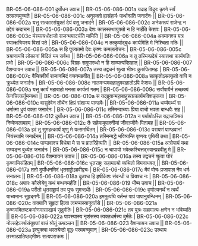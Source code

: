 BR-05-06-086-001  	दुर्योधन उवाच ||
BR-05-06-086-001a	यदाह विदुरः कृष्णे सर्वं तत्सत्यमुच्यते |
BR-05-06-086-001c	अनुरक्तो ह्यसंहार्यः पार्थान्प्रति जनार्दनः ||
BR-05-06-086-002a	यत्तु सत्कारसंयुक्तं देयं वसु जनार्दने |
BR-05-06-086-002c	अनेकरूपं राजेन्द्र न तद्देयं कदाचन ||
BR-05-06-086-003a	देशः कालस्तथायुक्तो न हि नार्हति केशवः |
BR-05-06-086-003c	मंस्यत्यधोक्षजो राजन्भयादर्चति मामिति ||
BR-05-06-086-004a	अवमानश्च यत्र स्यात्क्षत्रियस्य विशां पते |
BR-05-06-086-004c	न तत्कुर्याद्बुधः कार्यमिति मे निश्चिता मतिः ||
BR-05-06-086-005a	स हि पूज्यतमो देवः कृष्णः कमललोचनः |
BR-05-06-086-005c	त्रयाणामपि लोकानां विदितं मम सर्वथा ||
BR-05-06-086-006a	न तु तस्मिन्प्रदेयं स्यात्तथा कार्यगतिः प्रभो |
BR-05-06-086-006c	विग्रहः समुपारब्धो न हि शाम्यत्यविग्रहात् ||
BR-05-06-086-007  	वैशम्पायन उवाच ||
BR-05-06-086-007a	तस्य तद्वचनं श्रुत्वा भीष्मः कुरुपितामहः |
BR-05-06-086-007c	वैचित्रवीर्यं राजानमिदं वचनमब्रवीत् ||
BR-05-06-086-008a	सत्कृतोऽसत्कृतो वापि न क्रुध्येत जनार्दनः |
BR-05-06-086-008c	नालमन्यमवज्ञातुमवज्ञातोऽपि केशवः ||
BR-05-06-086-009a	यत्तु कार्यं महाबाहो मनसा कार्यतां गतम् |
BR-05-06-086-009c	सर्वोपायैर्न तच्छक्यं केनचित्कर्तुमन्यथा ||
BR-05-06-086-010a	स यद्ब्रूयान्महाबाहुस्तत्कार्यमविशङ्कया |
BR-05-06-086-010c	वासुदेवेन तीर्थेन क्षिप्रं संशाम्य पाण्डवैः ||
BR-05-06-086-011a	धर्म्यमर्थ्यं स धर्मात्मा ध्रुवं वक्ता जनार्दनः |
BR-05-06-086-011c	तस्मिन्वाच्याः प्रिया वाचो भवता बान्धवैः सह ||
BR-05-06-086-012  	दुर्योधन उवाच ||
BR-05-06-086-012a	न पर्यायोऽस्ति यद्राजञ्श्रियं निष्केवलामहम् |
BR-05-06-086-012c	तैः सहेमामुपाश्नीयां जीवञ्जीवैः पितामह ||
BR-05-06-086-013a	इदं तु सुमहत्कार्यं शृणु मे यत्समर्थितम् |
BR-05-06-086-013c	परायणं पाण्डवानां नियंस्यामि जनार्दनम् ||
BR-05-06-086-014a	तस्मिन्बद्धे भविष्यन्ति वृष्णयः पृथिवी तथा |
BR-05-06-086-014c	पाण्डवाश्च विधेया मे स च प्रातरिहेष्यति ||
BR-05-06-086-015a	अत्रोपायं यथा सम्यङ्न बुध्येत जनार्दनः |
BR-05-06-086-015c	न चापायो भवेत्कश्चित्तद्भवान्प्रब्रवीतु मे ||
BR-05-06-086-016  	वैशम्पायन उवाच || 
BR-05-06-086-016a	तस्य तद्वचनं श्रुत्वा घोरं कृष्णाभिसंहितम् |
BR-05-06-086-016c	धृतराष्ट्रः सहामात्यो व्यथितो विमनाभवत् ||
BR-05-06-086-017a	ततो दुर्योधनमिदं धृतराष्ट्रोऽब्रवीद्वचः |
BR-05-06-086-017c	मैवं वोचः प्रजापाल नैष धर्मः सनातनः ||
BR-05-06-086-018a	दूतश्च हि हृषीकेशः संबन्धी च प्रियश्च नः |
BR-05-06-086-018c	अपापः कौरवेयेषु कथं बन्धनमर्हति ||
BR-05-06-086-019  	भीष्म उवाच ||
BR-05-06-086-019a	परीतो धृतराष्ट्रायं तव पुत्रः सुमन्दधीः |
BR-05-06-086-019c	वृणोत्यनर्थं न त्वर्थं याच्यमानः सुहृद्गणैः ||
BR-05-06-086-020a	इममुत्पथि वर्तन्तं पापं पापानुबन्धिनम् |
BR-05-06-086-020c	वाक्यानि सुहृदां हित्वा त्वमप्यस्यानुवर्तसे ||
BR-05-06-086-021a	कृष्णमक्लिष्टकर्माणमासाद्यायं सुदुर्मतिः |
BR-05-06-086-021c	तव पुत्रः सहामात्यः क्षणेन न भविष्यति ||
BR-05-06-086-022a	पापस्यास्य नृशंसस्य त्यक्तधर्मस्य दुर्मतेः |
BR-05-06-086-022c	नोत्सहेऽनर्थसंयुक्तां वाचं श्रोतुं कथञ्चन ||
BR-05-06-086-023  	वैशम्पायन उवाच ||
BR-05-06-086-023a	इत्युक्त्वा भरतश्रेष्ठो वृद्धः परममन्युमान् |
BR-05-06-086-023c	उत्थाय तस्मात्प्रातिष्ठद्भीष्मः सत्यपराक्रमः ||
